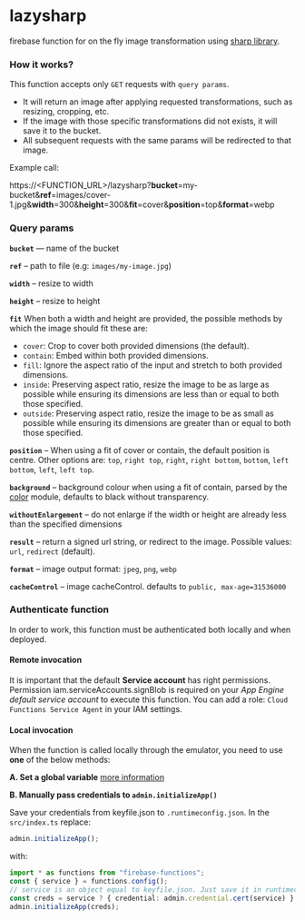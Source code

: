 # lazysharp

firebase function for on the fly image transformation using [sharp library](https://www.npmjs.com/package/sharp).

### How it works?

This function accepts only `GET` requests with `query params`.

-   It will return an image after applying requested transformations, such as resizing, cropping, etc.
-   If the image with those specific transformations did not exists, it will save it to the bucket.
-   All subsequent requests with the same params will be redirected to that image.

Example call:

https://<FUNCTION_URL>/lazysharp?**bucket**=my-bucket&**ref**=images/cover-1.jpg&**width**=300&**height**=300&**fit**=cover&**position**=top&**format**=webp

### Query params

**`bucket`** — name of the bucket

**`ref`** – path to file (e.g: `images/my-image.jpg`)

**`width`** – resize to width

**`height`** – resize to height

**`fit`**
When both a width and height are provided, the possible methods by which the image should fit these are:

-   `cover`: Crop to cover both provided dimensions (the default).
-   `contain`: Embed within both provided dimensions.
-   `fill`: Ignore the aspect ratio of the input and stretch to both provided dimensions.
-   `inside`: Preserving aspect ratio, resize the image to be as large as possible while ensuring its dimensions are less than or equal to both those specified.
-   `outside`: Preserving aspect ratio, resize the image to be as small as possible while ensuring its dimensions are greater than or equal to both those specified.

**`position`** – When using a fit of cover or contain, the default position is centre. Other options are:
`top`, `right top`, `right`, `right bottom`, `bottom`, `left bottom`, `left`, `left top`.

**`background`**
– background colour when using a fit of contain, parsed by the [color](https://www.npmjs.org/package/color) module, defaults to black without transparency.

**`withoutEnlargement`**
– do not enlarge if the width or height are already less than the specified dimensions

**`result`**
– return a signed url string, or redirect to the image. Possible values: `url`, `redirect` (default).

**`format`**
– image output format: `jpeg`, `png`, `webp`

**`cacheControl`**
– image cacheControl. defaults to `public, max-age=31536000`

### Authenticate function

In order to work, this function must be authenticated both locally and when deployed.

#### Remote invocation

It is important that the default **Service account** has right permissions.
Permission iam.serviceAccounts.signBlob is required on your _App Engine default service account_ to execute this function.
You can add a role: `Cloud Functions Service Agent` in your IAM settings.

#### Local invocation

When the function is called locally through the emulator, you need to use **one** of the below methods:

**A. Set a global variable**
[more information](https://cloud.google.com/docs/authentication/getting-started#auth-cloud-implicit-nodejs)

**B. Manually pass credentials to `admin.initializeApp()`**

Save your credentials from keyfile.json to `.runtimeconfig.json`. In the `src/index.ts` replace:

```typescript
admin.initializeApp();
```

with:

```typescript
import * as functions from "firebase-functions";
const { service } = functions.config();
// service is an object equal to keyfile.json. Just save it in runtimeconfig.json
const creds = service ? { credential: admin.credential.cert(service) } : {};
admin.initializeApp(creds);
```
